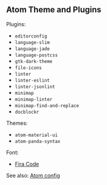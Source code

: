 ## Atom Theme and Plugins

Plugins:

- `editorconfig`
- `language-slim`
- `language-jade`
- `language-postcss`
- `gtk-dark-theme`
- `file-icons`
- `linter`
- `linter-eslint`
- `linter-jsonlint`
- `minimap`
- `minimap-linter`
- `minimap-find-and-replace`
- `docblockr`

Themes:

- `atom-material-ui`
- `atom-panda-syntax`

Font:

- [Fira Code](https://github.com/tonsky/FiraCode)

See also: [Atom config](./atom.cson)
